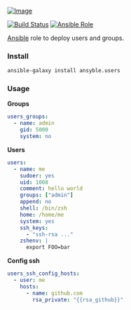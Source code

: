 [ ![Image](https://cloud.githubusercontent.com/assets/5514990/21614528/5c56d772-d20c-11e6-8670-577f2dd7ca9b.png "Ansible") ](https://www.ansible.com/ "Ansible")

[![Build Status](https://travis-ci.org/ansyble/role-users.svg?branch=master)](https://travis-ci.org/ansyble/role-users)
[![Ansible Role](https://img.shields.io/ansible/role/16907.svg)](https://galaxy.ansible.com/ansyble/users/)

[Ansible](http://www.ansible.com) role to deploy users and groups.

### Install

```sh
ansible-galaxy install ansyble.users
```

### Usage

**Groups**

```yml
users_groups:
  - name: admin
    gid: 5000
    system: no
```

**Users**

```yml
users:
  - name: me
    sudoer: yes
    uid: 1008
    comment: hello world
    groups: ["admin"]
    append: no
    shell: /bin/zsh
    home: /home/me
    system: yes
    ssh_keys:
      - "ssh-rsa ..."
    zshenv: |
      export FOO=bar
```

**Config ssh**

```yml
users_ssh_config_hosts:
  - user: me
    hosts:
      - name: github.com
        rsa_private: "{{rsa_github}}"
```
